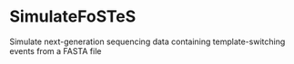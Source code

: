 # SimulateFoSTeS
Simulate next-generation sequencing data containing template-switching events from a FASTA file
